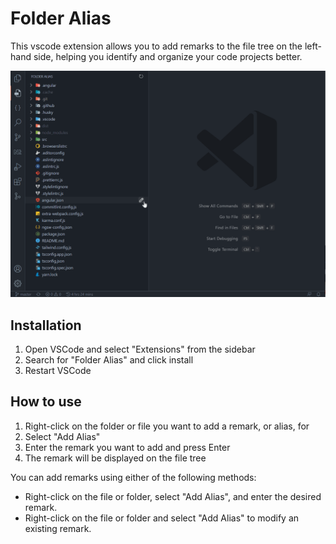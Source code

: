 # Folder Alias

This vscode extension allows you to add remarks to the file tree on the left-hand side, helping you identify and organize your code projects better.

![simple](./docs/images/simple.gif)

## Installation

1. Open VSCode and select "Extensions" from the sidebar
2. Search for "Folder Alias" and click install
3. Restart VSCode

## How to use

1. Right-click on the folder or file you want to add a remark, or alias, for
2. Select "Add Alias"
3. Enter the remark you want to add and press Enter
4. The remark will be displayed on the file tree

You can add remarks using either of the following methods:

* Right-click on the file or folder, select "Add Alias", and enter the desired remark.
* Right-click on the file or folder and select "Add Alias" to modify an existing remark.
